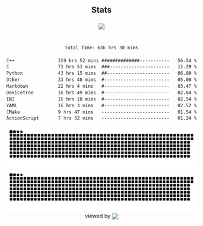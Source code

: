 


<div align="center">

## Stats
<img style="margin: 5px;" src="https://github-readme-stats.vercel.app/api?username=Sylensky&hide=stars&cache_seconds=1800&count_private=true&show_icons=true&include_all_commits=true&hide_border=false&theme=github_dark"/>
</div><br>

<div align="center">

<!--START_SECTION:waka-->

```txt
Total Time: 636 hrs 30 mins

C++                359 hrs 52 mins ##############-----------   56.54 %
C                  71 hrs 53 mins  ###----------------------   11.29 %
Python             43 hrs 15 mins  ##-----------------------   06.80 %
Other              31 hrs 48 mins  #------------------------   05.00 %
Markdown           22 hrs 4 mins   #------------------------   03.47 %
Devicetree         16 hrs 49 mins  #------------------------   02.64 %
INI                16 hrs 10 mins  #------------------------   02.54 %
YAML               16 hrs 3 mins   #------------------------   02.52 %
CMake              9 hrs 47 mins   -------------------------   01.54 %
ActionScript       7 hrs 52 mins   -------------------------   01.24 %
```

<!--END_SECTION:waka-->

</div>

<div align="center">
<img src="https://raw.githubusercontent.com/Sylensky/Sylensky/animation/github-contribution-grid-snake-dark.svg#gh-dark-mode-only"/>
<img src="https://raw.githubusercontent.com/Sylensky/Sylensky/animation/github-contribution-grid-snake.svg#gh-light-mode-only"/>
</div>

<div align="center">
viewed by <img src="https://visitor-badge.laobi.icu/badge?page_id=Sylensky.Sylensky" align="center" height="20" width="" />
</div>
